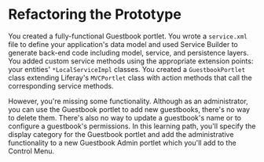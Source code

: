 # Refactoring the Prototype

You created a fully-functional Guestbook portlet. You wrote a 
`service.xml` file to define your application's data model and used Service 
Builder to generate back-end code including model, service, and persistence 
layers. You added custom service methods using the appropriate extension 
points: your entities' `*LocalServiceImpl` classes. You created a
`GuestbookPortlet` class extending Liferay's `MVCPortlet` class with action
methods that call the corresponding service methods. 

However, you're missing some functionality. Although as an administrator, you
can use the Guestbook portlet to add new guestbooks, there's no way to delete 
them. There's also no way to update a guestbook's name or to configure a 
guestbook's permissions. In this learning path, you'll specify the display 
category for the Guestbook portlet and add the administrative functionality to 
a new Guestbook Admin portlet which you'll add to the Control Menu. 
